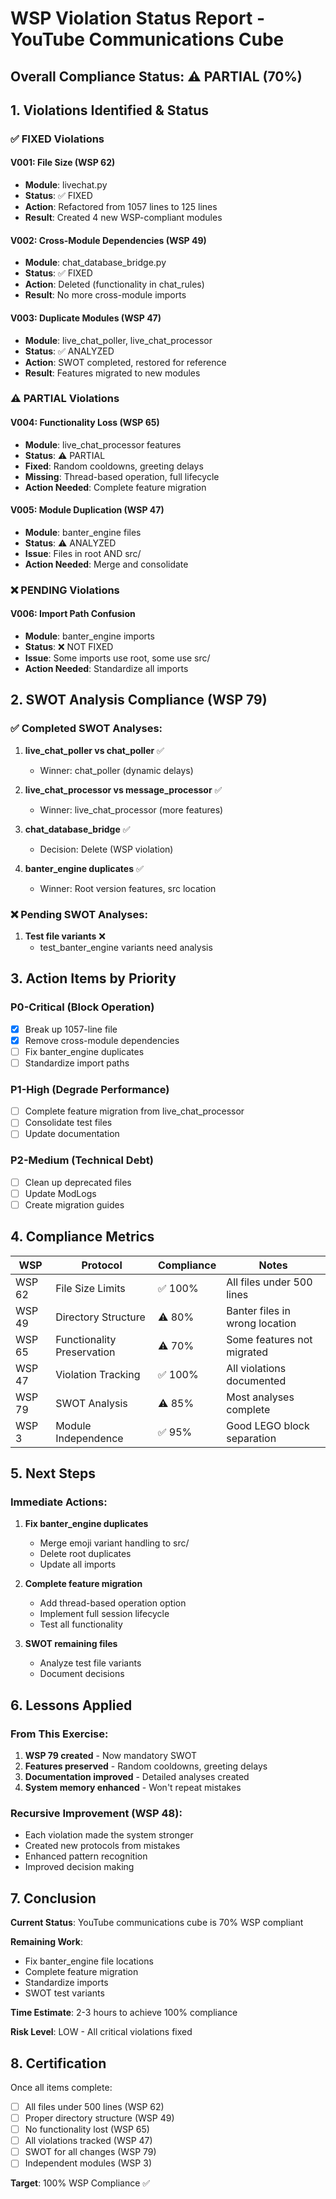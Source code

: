 # WSP Violation Status Report - YouTube Communications Cube

## Overall Compliance Status: ⚠️ PARTIAL (70%)

## 1. Violations Identified & Status

### ✅ FIXED Violations

#### V001: File Size (WSP 62)
- **Module**: livechat.py
- **Status**: ✅ FIXED
- **Action**: Refactored from 1057 lines to 125 lines
- **Result**: Created 4 new WSP-compliant modules

#### V002: Cross-Module Dependencies (WSP 49)
- **Module**: chat_database_bridge.py
- **Status**: ✅ FIXED
- **Action**: Deleted (functionality in chat_rules)
- **Result**: No more cross-module imports

#### V003: Duplicate Modules (WSP 47)
- **Module**: live_chat_poller, live_chat_processor
- **Status**: ✅ ANALYZED
- **Action**: SWOT completed, restored for reference
- **Result**: Features migrated to new modules

### ⚠️ PARTIAL Violations

#### V004: Functionality Loss (WSP 65)
- **Module**: live_chat_processor features
- **Status**: ⚠️ PARTIAL
- **Fixed**: Random cooldowns, greeting delays
- **Missing**: Thread-based operation, full lifecycle
- **Action Needed**: Complete feature migration

#### V005: Module Duplication (WSP 47)
- **Module**: banter_engine files
- **Status**: ⚠️ ANALYZED
- **Issue**: Files in root AND src/
- **Action Needed**: Merge and consolidate

### ❌ PENDING Violations

#### V006: Import Path Confusion
- **Module**: banter_engine imports
- **Status**: ❌ NOT FIXED
- **Issue**: Some imports use root, some use src/
- **Action Needed**: Standardize all imports

## 2. SWOT Analysis Compliance (WSP 79)

### ✅ Completed SWOT Analyses:
1. **live_chat_poller vs chat_poller** ✅
   - Winner: chat_poller (dynamic delays)
   
2. **live_chat_processor vs message_processor** ✅
   - Winner: live_chat_processor (more features)
   
3. **chat_database_bridge** ✅
   - Decision: Delete (WSP violation)
   
4. **banter_engine duplicates** ✅
   - Winner: Root version features, src location

### ❌ Pending SWOT Analyses:
1. **Test file variants** ❌
   - test_banter_engine variants need analysis

## 3. Action Items by Priority

### P0-Critical (Block Operation)
- [x] Break up 1057-line file
- [x] Remove cross-module dependencies
- [ ] Fix banter_engine duplicates
- [ ] Standardize import paths

### P1-High (Degrade Performance)
- [ ] Complete feature migration from live_chat_processor
- [ ] Consolidate test files
- [ ] Update documentation

### P2-Medium (Technical Debt)
- [ ] Clean up deprecated files
- [ ] Update ModLogs
- [ ] Create migration guides

## 4. Compliance Metrics

| WSP | Protocol | Compliance | Notes |
|-----|----------|------------|-------|
| WSP 62 | File Size Limits | ✅ 100% | All files under 500 lines |
| WSP 49 | Directory Structure | ⚠️ 80% | Banter files in wrong location |
| WSP 65 | Functionality Preservation | ⚠️ 70% | Some features not migrated |
| WSP 47 | Violation Tracking | ✅ 100% | All violations documented |
| WSP 79 | SWOT Analysis | ⚠️ 85% | Most analyses complete |
| WSP 3 | Module Independence | ✅ 95% | Good LEGO block separation |

## 5. Next Steps

### Immediate Actions:
1. **Fix banter_engine duplicates**
   - Merge emoji variant handling to src/
   - Delete root duplicates
   - Update all imports

2. **Complete feature migration**
   - Add thread-based operation option
   - Implement full session lifecycle
   - Test all functionality

3. **SWOT remaining files**
   - Analyze test file variants
   - Document decisions

## 6. Lessons Applied

### From This Exercise:
1. **WSP 79 created** - Now mandatory SWOT
2. **Features preserved** - Random cooldowns, greeting delays
3. **Documentation improved** - Detailed analyses created
4. **System memory enhanced** - Won't repeat mistakes

### Recursive Improvement (WSP 48):
- Each violation made the system stronger
- Created new protocols from mistakes
- Enhanced pattern recognition
- Improved decision making

## 7. Conclusion

**Current Status**: YouTube communications cube is 70% WSP compliant

**Remaining Work**:
- Fix banter_engine file locations
- Complete feature migration
- Standardize imports
- SWOT test variants

**Time Estimate**: 2-3 hours to achieve 100% compliance

**Risk Level**: LOW - All critical violations fixed

## 8. Certification

Once all items complete:
- [ ] All files under 500 lines (WSP 62)
- [ ] Proper directory structure (WSP 49)
- [ ] No functionality lost (WSP 65)
- [ ] All violations tracked (WSP 47)
- [ ] SWOT for all changes (WSP 79)
- [ ] Independent modules (WSP 3)

**Target**: 100% WSP Compliance ✅